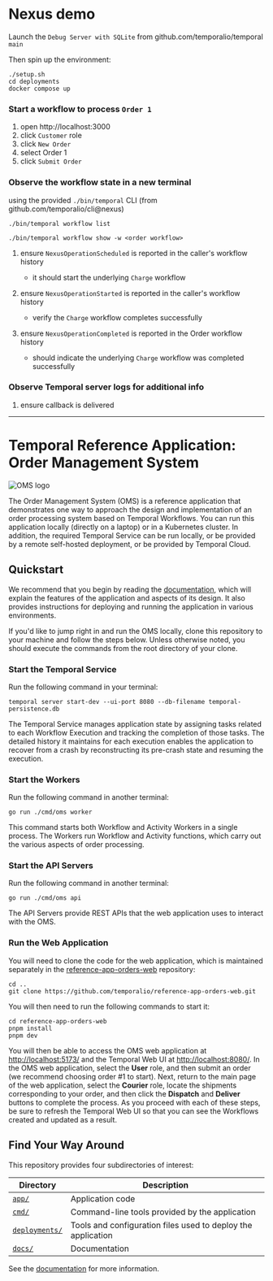 # Nexus demo

Launch the `Debug Server with SQLite` from github.com/temporalio/temporal `main`

Then spin up the environment:
```
./setup.sh
cd deployments
docker compose up
```

### Start a workflow to process `Order 1`
1. open http://localhost:3000
1. click `Customer` role
1. click `New Order`
1. select Order 1
1. click `Submit Order`

### Observe the workflow state in a new terminal

using the provided `./bin/temporal` CLI (from github.com/temporalio/cli@nexus)

```
./bin/temporal workflow list

./bin/temporal workflow show -w <order workflow>

```
1. ensure `NexusOperationScheduled` is reported in the caller's workflow history
   - it should start the underlying `Charge` workflow

1. ensure `NexusOperationStarted` is reported in the caller's workflow history
   - verify the `Charge` workflow completes successfully

1. ensure `NexusOperationCompleted` is reported in the Order workflow history
   - should indicate the underlying `Charge` workflow was completed successfully

### Observe Temporal server logs for additional info
1. ensure callback is delivered

---------------------------------

# Temporal Reference Application: Order Management System

![OMS logo](docs/images/oms-logo.png)

The Order Management System (OMS) is a reference application that 
demonstrates one way to approach the design and implementation of 
an order processing system based on Temporal Workflows. You can run 
this application locally (directly on a laptop) or in a Kubernetes 
cluster. In addition, the required Temporal Service can be run locally, 
or be provided by a remote self-hosted deployment, or be provided by 
Temporal Cloud. 

## Quickstart
We recommend that you begin by reading the [documentation](docs/README.md), 
which will explain the features of the application and aspects 
of its design. It also provides instructions for deploying and 
running the application in various environments.

If you'd like to jump right in and run the OMS locally, clone this 
repository to your machine and follow the steps below. Unless otherwise 
noted, you should execute the commands from the root directory of your 
clone.

### Start the Temporal Service
Run the following command in your terminal:

```command
temporal server start-dev --ui-port 8080 --db-filename temporal-persistence.db
```

The Temporal Service manages application state by assigning tasks
related to each Workflow Execution and tracking the completion of 
those tasks. The detailed history it maintains for each execution 
enables the application to recover from a crash by reconstructing 
its pre-crash state and resuming the execution.

### Start the Workers
Run the following command in another terminal:

```command
go run ./cmd/oms worker
```

This command starts both Workflow and Activity Workers in a single
process. The Workers run Workflow and Activity functions, which 
carry out the various aspects of order processing.

### Start the API Servers
Run the following command in another terminal:
```command
go run ./cmd/oms api
```

The API Servers provide REST APIs that the web application uses to 
interact with the OMS. 


### Run the Web Application
You will need to clone the code for the web application, which is 
maintained separately in the 
[reference-app-orders-web](https://github.com/temporalio/reference-app-orders-web) 
repository:

```command
cd ..
git clone https://github.com/temporalio/reference-app-orders-web.git
```

You will then need to run the following commands to start it:

```command
cd reference-app-orders-web
pnpm install
pnpm dev
```

You will then be able to access the OMS web application at 
<http://localhost:5173/> and the Temporal Web UI at 
<http://localhost:8080/>. In the OMS web application, select 
the **User** role, and then submit an order (we recommend 
choosing order #1 to start). Next, return to the main page
of the web application, select the **Courier** role, locate
the shipments corresponding to your order, and then click 
the **Dispatch** and **Deliver** buttons to complete the 
process. As you proceed with each of these steps, be sure 
to refresh the Temporal Web UI so that you can see the 
Workflows created and updated as a result. 


## Find Your Way Around
This repository provides four subdirectories of interest:

| Directory                                             | Description                                                       |
| ----------------------------------------------------- | ----------------------------------------------------------------- |
| <code><a href="app/">app/</a></code>                  | Application code                                                  |
| <code><a href="cmd/">cmd/</a></code>                  | Command-line tools provided by the application                    |
| <code><a href="deployments/">deployments/</a></code>  | Tools and configuration files used to deploy the application      |
| <code><a href="docs/">docs/</a></code>                | Documentation                                                     |

See the [documentation](docs/README.md) for more information.
